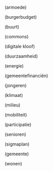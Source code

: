 (armoede)

(burgerbudget)

(buurt)

(commons)

(digitale kloof)

(duurzaamheid)

(energie)

(gemeentefinanciën)

(jongeren)

(klimaat)

(milieu)

(mobiliteit)

(participatie)

(senioren)

(sigmaplan)

(gemeente)

(wonen)




